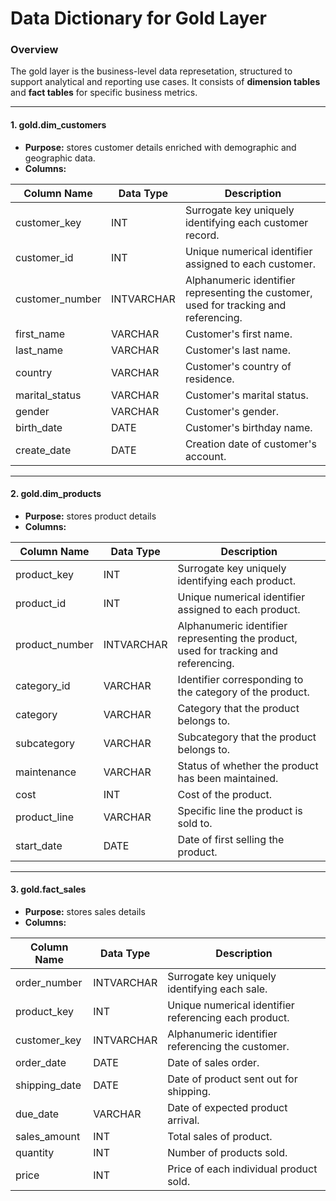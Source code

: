 # Data Dictionary for Gold Layer 
### Overview
The gold layer is the business-level data represetation, structured to support analytical and reporting use cases. It consists of __dimension tables__
and __fact tables__ for specific business metrics.

---

#### 1. gold.dim_customers
- __Purpose:__ stores customer details enriched with demographic and geographic data.
- __Columns:__

| Column Name   | Data Type | Description |
|---------------|-----------|-------------|
| customer_key | INT | Surrogate key uniquely identifying each customer record. |
| customer_id | INT | Unique numerical identifier assigned to each customer. |
| customer_number | INTVARCHAR | Alphanumeric identifier representing the customer, used for tracking and referencing. |
| first_name | VARCHAR | Customer's first name. |
| last_name | VARCHAR | Customer's last name. |
| country | VARCHAR | Customer's country of residence. |
| marital_status | VARCHAR | Customer's marital status. |
| gender | VARCHAR | Customer's gender. |
| birth_date | DATE | Customer's birthday name. |
| create_date | DATE | Creation date of customer's account. |

---

#### 2. gold.dim_products
- __Purpose:__ stores product details
- __Columns:__

| Column Name   | Data Type | Description |
|---------------|-----------|-------------|
| product_key | INT | Surrogate key uniquely identifying each product. |
| product_id | INT | Unique numerical identifier assigned to each product. |
| product_number | INTVARCHAR | Alphanumeric identifier representing the product, used for tracking and referencing. |
| category_id | VARCHAR | Identifier corresponding to the category of the product. |
| category | VARCHAR | Category that the product belongs to. |
| subcategory | VARCHAR | Subcategory that the product belongs to. |
| maintenance | VARCHAR | Status of whether the product has been maintained. |
| cost | INT | Cost of the product. |
| product_line | VARCHAR | Specific line the product is sold to. |
| start_date | DATE | Date of first selling the product. |

---

#### 3. gold.fact_sales
- __Purpose:__ stores sales details
- __Columns:__

| Column Name   | Data Type | Description |
|---------------|-----------|-------------|
| order_number | INTVARCHAR | Surrogate key uniquely identifying each sale. |
| product_key | INT | Unique numerical identifier referencing each product. |
| customer_key | INTVARCHAR | Alphanumeric identifier referencing the customer. |
| order_date | DATE | Date of sales order. |
| shipping_date | DATE | Date of product sent out for shipping. |
| due_date | VARCHAR | Date of expected product arrival. |
| sales_amount | INT | Total sales of product. |
| quantity | INT | Number of products sold. |
| price | INT | Price of each individual product sold. |
